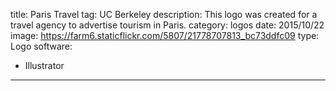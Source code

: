 title: Paris Travel
tag: UC Berkeley
description: This logo was created for a travel agency to advertise tourism in Paris.
category: logos
date: 2015/10/22
image: https://farm6.staticflickr.com/5807/21778707813_bc73ddfc09
type: Logo
software:
- Illustrator
---